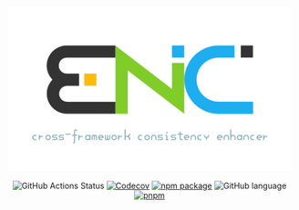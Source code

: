 <div align="center">

<img src="./docs/logo.png" width="500" alt="ombro - a customized toolbox for js" />

![GitHub Actions Status](https://github.com/Cphayim/enc/actions/workflows/ci.yml/badge.svg)
[![Codecov](https://codecov.io/gh/Cphayim/enc/branch/main/graph/badge.svg?token=HQZZT3GKZF)](https://codecov.io/gh/Cphayim/enc)
[![npm package](https://badgen.net/npm/v/@cphayim-enc/base)](https://www.npmjs.com/package/@cphayim-enc/base)
![GitHub language](https://img.shields.io/github/languages/top/Cphayim/ombro.svg)
[![pnpm](https://img.shields.io/badge/maintained%20with-pnpm-f49033.svg)](https://pnpm.io/)

</div>
